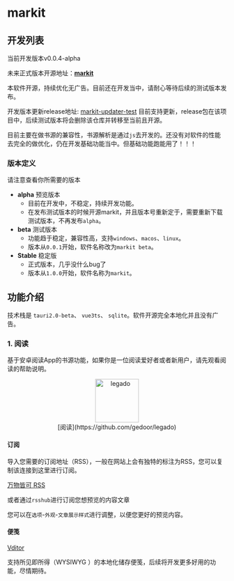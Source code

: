 # markit
## 开发列表
当前开发版本v0.0.4-alpha

未来正式版本开源地址：**[markit](https://github.com/heiyehk/markit)**

本软件开源，持续优化无广告。目前还在开发当中，请耐心等待后续的测试版本发布。

开发版本更新release地址: [markit-updater-test](https://github.com/heiyehk/markit-updater-test/releases)  目前支持更新，release包在该项目中，后续测试版本将会删除该仓库并转移至当前且开源。

目前主要在做书源的兼容性，书源解析是通过`js`去开发的。还没有对软件的性能去完全的做优化，仍在开发基础功能当中。但基础功能跑能用了！！！
### 版本定义
请注意查看你所需要的版本
* **alpha** 预览版本
  * 目前在开发中，不稳定，持续开发功能。
  * 在发布测试版本的时候开源markit，并且版本号重新定于，需要重新下载测试版本，不再发布`alpha`。
* **beta** 测试版本
  * 功能趋于稳定，兼容性高，支持`windows`、`macos`、`linux`。
  * 版本从`0.0.1`开始，软件名称改为`markit beta`。
* **Stable** 稳定版
  * 正式版本，几乎没什么bug了
  * 版本从`1.0.0`开始，软件名称为`markit`。
## 功能介绍
技术栈是 `tauri2.0-beta`、 `vue3ts`、 `sqlite`。软件开源完全本地化并且没有广告。
### 1. 阅读
基于安卓阅读App的书源功能，如果你是一位阅读爱好者或者新用户，请先观看阅读的帮助说明。
<div align="center">
    <img width="100" height="100" src="https://github.com/gedoor/legado/raw/master/app/src/main/res/mipmap-xxxhdpi/ic_launcher.png" alt="legado"/> 
    <br />
    [阅读](https://github.com/gedoor/legado)
</div>

#### 订阅
导入您需要的订阅地址（RSS），一般在网站上会有独特的标注为RSS，您可以复制该连接到这里进行订阅。

[万物皆可 RSS](https://rsshub.app/)

或者通过`rsshub`进行订阅您想预览的内容文章

您可以在`选项`-`外观`-`文章展示样式`进行调整，以便您更好的预览内容。
#### 便笺
[Vditor](https://github.com/Vanessa219/vditor)

支持所见即所得（WYSIWYG ）的本地化储存便笺，后续将开发更多好用的功能，尽情期待。

